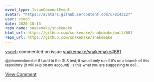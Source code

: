 ```yaml
---
event_type: IssueCommentEvent
avatar: "https://avatars.githubusercontent.com/u/814322?"
user: vsoch
date: 2020-10-15
repo_name: snakemake/snakemake
html_url: https://github.com/snakemake/snakemake/pull/681
repo_url: https://github.com/snakemake/snakemake
---
```


<a href='https://github.com/vsoch' target='_blank'>vsoch</a> commented on issue <a href='https://github.com/snakemake/snakemake/pull/681' target='_blank'>snakemake/snakemake#681</a>.

<small>@johanneskoester if I add to the GLS test, it would only run if it's on a branch of this repository (it will skip on my account). Is this what you are suggesting to do?...</small>

<a href='https://github.com/snakemake/snakemake/pull/681' target='_blank'>View Comment</a>